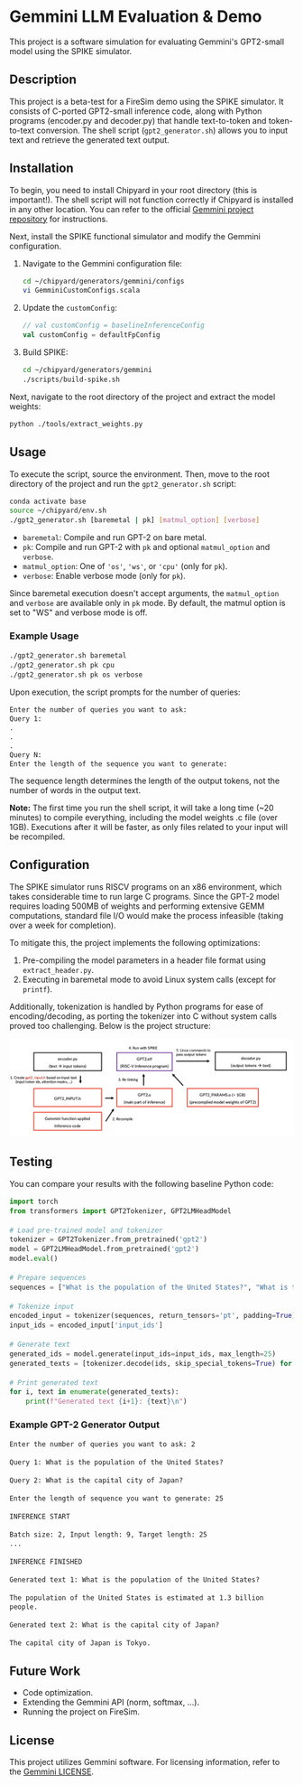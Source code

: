 
# Gemmini LLM Evaluation & Demo

This project is a software simulation for evaluating Gemmini's GPT2-small model using the SPIKE simulator.

## Description

This project is a beta-test for a FireSim demo using the SPIKE simulator. It consists of C-ported GPT2-small inference code, along with Python programs (encoder.py and decoder.py) that handle text-to-token and token-to-text conversion. The shell script (`gpt2_generator.sh`) allows you to input text and retrieve the generated text output.

## Installation

To begin, you need to install Chipyard in your root directory (this is important!). The shell script will not function correctly if Chipyard is installed in any other location. You can refer to the official [Gemmini project repository](https://github.com/ucb-bar/gemmini) for instructions.

Next, install the SPIKE functional simulator and modify the Gemmini configuration.

1. Navigate to the Gemmini configuration file:

   ```bash
   cd ~/chipyard/generators/gemmini/configs
   vi GemminiCustomConfigs.scala
   ```

2. Update the `customConfig`:

   ```scala
   // val customConfig = baselineInferenceConfig
   val customConfig = defaultFpConfig
   ```

3. Build SPIKE:

   ```bash
   cd ~/chipyard/generators/gemmini
   ./scripts/build-spike.sh
   ```

Next, navigate to the root directory of the project and extract the model weights:

```bash
python ./tools/extract_weights.py
```

## Usage

To execute the script, source the environment. Then, move to the root directory of the project and run the `gpt2_generator.sh` script:

```bash
conda activate base
source ~/chipyard/env.sh
./gpt2_generator.sh [baremetal | pk] [matmul_option] [verbose]
```

- `baremetal`: Compile and run GPT-2 on bare metal.
- `pk`: Compile and run GPT-2 with `pk` and optional `matmul_option` and `verbose`.
- `matmul_option`: One of `'os'`, `'ws'`, or `'cpu'` (only for `pk`).
- `verbose`: Enable verbose mode (only for `pk`).

Since baremetal execution doesn't accept arguments, the `matmul_option` and `verbose` are available only in `pk` mode. By default, the matmul option is set to "WS" and verbose mode is off.

### Example Usage

```bash
./gpt2_generator.sh baremetal
./gpt2_generator.sh pk cpu
./gpt2_generator.sh pk os verbose
```

Upon execution, the script prompts for the number of queries:

```
Enter the number of queries you want to ask: 
Query 1: 
.
.
.
Query N: 
Enter the length of the sequence you want to generate:
```

The sequence length determines the length of the output tokens, not the number of words in the output text.

**Note:** The first time you run the shell script, it will take a long time (~20 minutes) to compile everything, including the model weights .c file (over 1GB).  Executions after it will be faster, as only files related to your input will be recompiled.

## Configuration

The SPIKE simulator runs RISCV programs on an x86 environment, which takes considerable time to run large C programs. Since the GPT-2 model requires loading 500MB of weights and performing extensive GEMM computations, standard file I/O would make the process infeasible (taking over a week for completion).

To mitigate this, the project implements the following optimizations:
1. Pre-compiling the model parameters in a header file format using `extract_header.py`.
2. Executing in baremetal mode to avoid Linux system calls (except for `printf`).

Additionally, tokenization is handled by Python programs for ease of encoding/decoding, as porting the tokenizer into C without system calls proved too challenging. Below is the project structure:

![Project Structure](./file_structure.png)

## Testing

You can compare your results with the following baseline Python code:

```python
import torch
from transformers import GPT2Tokenizer, GPT2LMHeadModel

# Load pre-trained model and tokenizer
tokenizer = GPT2Tokenizer.from_pretrained('gpt2')
model = GPT2LMHeadModel.from_pretrained('gpt2')
model.eval()

# Prepare sequences
sequences = ["What is the population of the United States?", "What is the capital city of Japan?"]

# Tokenize input
encoded_input = tokenizer(sequences, return_tensors='pt', padding=True)
input_ids = encoded_input['input_ids']

# Generate text
generated_ids = model.generate(input_ids=input_ids, max_length=25)
generated_texts = [tokenizer.decode(ids, skip_special_tokens=True) for ids in generated_ids]

# Print generated text
for i, text in enumerate(generated_texts):
    print(f"Generated text {i+1}: {text}\n")
```

### Example GPT-2 Generator Output

```text
Enter the number of queries you want to ask: 2

Query 1: What is the population of the United States?

Query 2: What is the capital city of Japan?

Enter the length of sequence you want to generate: 25

INFERENCE START

Batch size: 2, Input length: 9, Target length: 25
...

INFERENCE FINISHED

Generated text 1: What is the population of the United States? 

The population of the United States is estimated at 1.3 billion people.

Generated text 2: What is the capital city of Japan? 

The capital city of Japan is Tokyo.
```

## Future Work

- Code optimization.
- Extending the Gemmini API (norm, softmax, ...).
- Running the project on FireSim.

## License

This project utilizes Gemmini software. For licensing information, refer to the [Gemmini LICENSE](https://github.com/ucb-bar/gemmini/blob/master/LICENSE).
